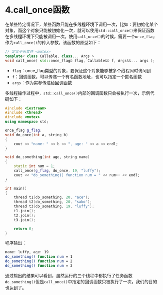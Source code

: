# 4.call\_once函数

在某些特定情况下，某些函数只能在多线程环境下调用一次，比如：要初始化某个对象，而这个对象只能被初始化一次，就可以使用`std::call_once()`来保证函数在多线程环境下只能被调用一次。使用`call_once()`的时候，需要一个`once_flag`作为`call_once()`的传入参数，该函数的原型如下：

```c++
// 定义于头文件 <mutex>
template< class Callable, class... Args >
void call_once( std::once_flag& flag, Callable&& f, Args&&... args );

```

-   `flag`：once\_flag类型的对象，要保证这个对象能够被多个线程同时访问到
-   `f`：回调函数，可以传递一个有名函数地址，也可以指定一个匿名函数
-   `args`：作为实参传递给回调函数

多线程操作过程中，`std::call_once()`内部的回调函数只会被执行一次，示例代码如下：

```c++
#include <iostream>
#include <thread>
#include <mutex>
using namespace std;

once_flag g_flag;
void do_once(int a, string b)
{
    cout << "name: " << b << ", age: " << a << endl;
}

void do_something(int age, string name)
{
    static int num = 1;
    call_once(g_flag, do_once, 19, "luffy");
    cout << "do_something() function num = " << num++ << endl;
}

int main()
{
    thread t1(do_something, 20, "ace");
    thread t2(do_something, 20, "sabo");
    thread t3(do_something, 19, "luffy");
    t1.join();
    t2.join();
    t3.join();

    return 0;
}

```

程序输出：

```bash
name: luffy, age: 19
do_something() function num = 1
do_something() function num = 2
do_something() function num = 3

```

通过输出的结果可以看到，虽然运行的三个线程中都执行了任务函数`do_something()`但是`call_once()`中指定的回调函数只被执行了一次，我们的目的也达到了。
